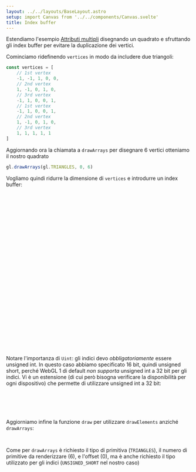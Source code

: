 ```yaml
---
layout: ../../layouts/BaseLayout.astro
setup: import Canvas from '../../components/Canvas.svelte'
title: Index buffer
---
```


Estendiamo l'esempio [Attributi multipli](/practice/first-steps-colore) disegnando un quadrato e sfruttando gli index buffer per evitare la duplicazione dei vertici.

Cominciamo ridefinendo `vertices` in modo da includere due triangoli:

```ts
const vertices = [
	// 1st vertex
	-1, -1, 1, 0, 0,
	// 2nd vertex
	1, -1, 0, 1, 0,
	// 3rd vertex
	-1, 1, 0, 0, 1,
	// 1st vertex
	-1, 1, 0, 0, 1,
	// 2nd vertex
	1, -1, 0, 1, 0,
	// 3rd vertex
	1, 1, 1, 1, 1
]
```

Aggiornando ora la chiamata a `drawArrays` per disegnare 6 vertici otteniamo il nostro quadrato

```ts
gl.drawArrays(gl.TRIANGLES, 0, 6)
```

<Canvas example='colored-square' client:load />

Vogliamo quindi ridurre la dimensione di `vertices` e introdurre un index buffer:

```ts
export function setupWhatToDraw() {
	const vertices = [
		// 1st vertex
		-1, -1, 1, 0, 0,
		// 2nd vertex
		1, -1, 0, 1, 0,
		// 3rd vertex
		-1, 1, 0, 0, 1,
		// 4th vertex
		1, 1, 1, 1, 1
	]
	const typedVertices = new Float32Array(vertices)

	const buffer = gl.createBuffer()
	gl.bindBuffer(gl.ARRAY_BUFFER, buffer)
	gl.bufferData(gl.ARRAY_BUFFER, typedVertices, gl.STATIC_DRAW)

	const indices = [
		// 1st triangle
		0, 1, 2,
		// 2nd triangle
		2, 1, 3
	]
	const typedIndices = new Uint16Array(indices)

	const ibo = gl.createBuffer()
	gl.bindBuffer(gl.ELEMENT_ARRAY_BUFFER, ibo)
	gl.bufferData(gl.ELEMENT_ARRAY_BUFFER, typedIndices, gl.STATIC_DRAW)
}
```

Notare l'importanza di `Uint`: gli indici devo _obbligatoriamente_ essere unsigned int. In questo caso abbiamo specificato 16 bit, quindi unsigned short, perché WebGL 1 di default _non supporta_ unsigned int a 32 bit per gli indici. Vi è un estensione (di cui però bisogna verificare la disponibilità per ogni dispositivo) che permette di utilizzare unsigned int a 32 bit:

```ts
const ext = gl.getExtension('OES_element_index_uint')
if (!ext) {
	// il dispositivo non supporta uint per gli indici!!!
}
```

Aggiorniamo infine la funzione `draw` per utilizzare `drawElements` anziché `drawArrays`:

```ts
gl.drawElements(gl.TRIANGLES, 6, gl.UNSIGNED_SHORT, 0)
```

Come per `drawArrays` è richiesto il tipo di primitiva (`TRIANGLES`), il numero di primitive da renderizzare (6), e l'offset (0), ma è anche richiesto il tipo utilizzato per gli indici (`UNSIGNED_SHORT` nel nostro caso)

<Canvas example='index-buffer' client:load />
